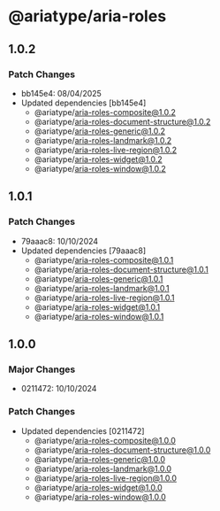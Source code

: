 # @ariatype/aria-roles

## 1.0.2

### Patch Changes

- bb145e4: 08/04/2025
- Updated dependencies [bb145e4]
  - @ariatype/aria-roles-composite@1.0.2
  - @ariatype/aria-roles-document-structure@1.0.2
  - @ariatype/aria-roles-generic@1.0.2
  - @ariatype/aria-roles-landmark@1.0.2
  - @ariatype/aria-roles-live-region@1.0.2
  - @ariatype/aria-roles-widget@1.0.2
  - @ariatype/aria-roles-window@1.0.2

## 1.0.1

### Patch Changes

- 79aaac8: 10/10/2024
- Updated dependencies [79aaac8]
  - @ariatype/aria-roles-composite@1.0.1
  - @ariatype/aria-roles-document-structure@1.0.1
  - @ariatype/aria-roles-generic@1.0.1
  - @ariatype/aria-roles-landmark@1.0.1
  - @ariatype/aria-roles-live-region@1.0.1
  - @ariatype/aria-roles-widget@1.0.1
  - @ariatype/aria-roles-window@1.0.1

## 1.0.0

### Major Changes

- 0211472: 10/10/2024

### Patch Changes

- Updated dependencies [0211472]
  - @ariatype/aria-roles-composite@1.0.0
  - @ariatype/aria-roles-document-structure@1.0.0
  - @ariatype/aria-roles-generic@1.0.0
  - @ariatype/aria-roles-landmark@1.0.0
  - @ariatype/aria-roles-live-region@1.0.0
  - @ariatype/aria-roles-widget@1.0.0
  - @ariatype/aria-roles-window@1.0.0
